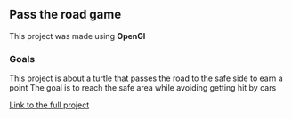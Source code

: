 ## Pass the road game
This project was made using **OpenGl**
### Goals
This project is about a turtle that passes the road to the safe side to earn a point
The goal is to reach the safe area while avoiding getting hit by cars

[Link to the full project](https://github.com/GrinddMaster/OpenGlTest/tree/ComputerGraphics)
